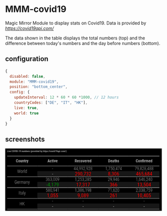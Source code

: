 # MMM-covid19
Magic Mirror Module to display stats on Covid19.
Data is provided by _https://covid19api.com/_

The data shown in the table displays the total numbers (top) and the difference between today's numbers and the day before numbers (bottom).

## configuration
```js
{
  disabled: false,
  module: "MMM-covid19",
  position: "bottom_center",
  config: {
    updateInterval: 12 * 60 * 60 *1000, // 12 hours
    countryCodes: ["DE", "IT", "HK"],
    live: true,
    world: true
  }
}
```

## screenshots
![MMM-covid19](docs/MMM-covid19.png)
